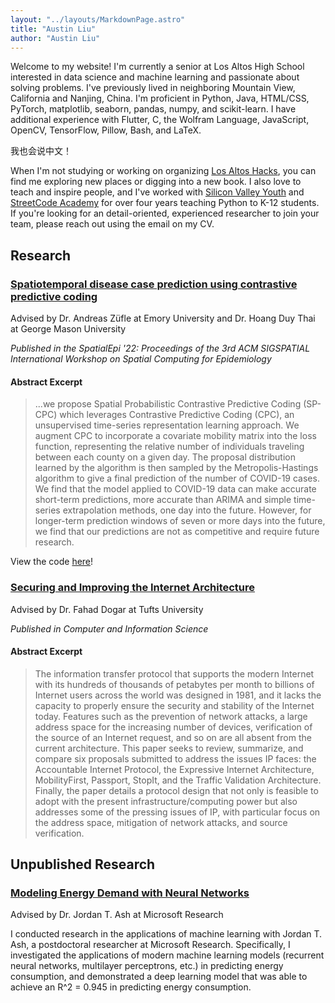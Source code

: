 ```yaml
---
layout: "../layouts/MarkdownPage.astro"
title: "Austin Liu"
author: "Austin Liu"
---
```


Welcome to my website! I'm currently a senior at Los Altos High School interested in data science and machine learning and passionate about solving problems. I've previously lived in neighboring Mountain View, California and Nanjing, China. I'm proficient in Python, Java, HTML/CSS, PyTorch, matplotlib, seaborn, pandas, numpy, and scikit-learn. I have additional experience with Flutter, C, the Wolfram Language, JavaScript, OpenCV, TensorFlow, Pillow, Bash, and LaTeX.

我也会说中文！

When I'm not studying or working on organizing [Los Altos Hacks](https://www.losaltoshacks.com/), you can find me exploring new places or digging into a new book. I also love to teach and inspire people, and I've worked with [Silicon Valley Youth](https://www.siliconvalleyyouth.com/) and [StreetCode Academy](https://streetcode.org/) for over four years teaching Python to K-12 students. If you're looking for an detail-oriented, experienced researcher to join your team, please reach out using the email on my CV.

## Research

### [Spatiotemporal disease case prediction using contrastive predictive coding](https://dl.acm.org/doi/10.1145/3557995.3566122)

Advised by Dr. Andreas Züfle at Emory University and Dr. Hoang Duy Thai at George Mason University

_Published in the SpatialEpi '22: Proceedings of the 3rd ACM SIGSPATIAL International Workshop on Spatial Computing for Epidemiology_

#### Abstract Excerpt

> ...we propose Spatial Probabilistic Contrastive Predictive Coding (SP-CPC) which leverages Contrastive Predictive Coding (CPC), an unsupervised time-series representation learning approach. We augment CPC to incorporate a covariate mobility matrix into the loss function, representing the relative number of individuals traveling between each county on a given day. The proposal distribution learned by the algorithm is then sampled by the Metropolis-Hastings algorithm to give a final prediction of the number of COVID-19 cases. We find that the model applied to COVID-19 data can make accurate short-term predictions, more accurate than ARIMA and simple time-series extrapolation methods, one day into the future. However, for longer-term prediction windows of seven or more days into the future, we find that our predictions are not as competitive and require future research.

View the code [here](https://github.com/ajzliu/SP-CPC)!

### [Securing and Improving the Internet Architecture](https://doi.org/10.5539/cis.v13n4p42)

Advised by Dr. Fahad Dogar at Tufts University

_Published in Computer and Information Science_

#### Abstract Excerpt

> The information transfer protocol that supports the modern Internet with its hundreds of thousands of petabytes per month to billions of Internet users across the world was designed in 1981, and it lacks the capacity to properly ensure the security and stability of the Internet today. Features such as the prevention of network attacks, a large address space for the increasing number of devices, verification of the source of an Internet request, and so on are all absent from the current architecture. This paper seeks to review, summarize, and compare six proposals submitted to address the issues IP faces: the Accountable Internet Protocol, the Expressive Internet Architecture, MobilityFirst, Passport, StopIt, and the Traffic Validation Architecture. Finally, the paper details a protocol design that not only is feasible to adopt with the present infrastructure/computing power but also addresses some of the pressing issues of IP, with particular focus on the address space, mitigation of network attacks, and source verification.

## Unpublished Research

### [Modeling Energy Demand with Neural Networks](/energy.pdf)

Advised by Dr. Jordan T. Ash at Microsoft Research

I conducted research in the applications of machine learning with Jordan T. Ash, a postdoctoral researcher at Microsoft Research. Specifically, I investigated the applications of modern machine learning models (recurrent neural networks, multilayer perceptrons, etc.) in predicting energy consumption, and demonstrated a deep learning model that was able to achieve an R^2 = 0.945 in predicting energy consumption.
